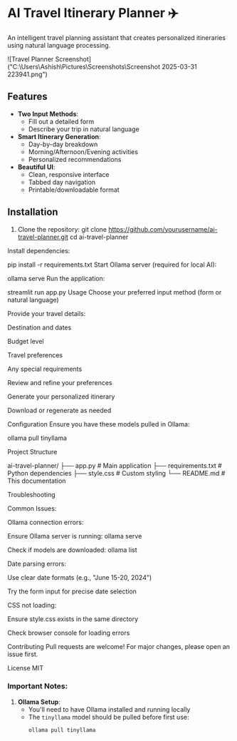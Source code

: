 # AI Travel Itinerary Planner ✈️

An intelligent travel planning assistant that creates personalized itineraries using natural language processing.

![Travel Planner Screenshot]("C:\Users\Ashish\Pictures\Screenshots\Screenshot 2025-03-31 223941.png")

## Features

- **Two Input Methods**:
  - Fill out a detailed form
  - Describe your trip in natural language
- **Smart Itinerary Generation**:
  - Day-by-day breakdown
  - Morning/Afternoon/Evening activities
  - Personalized recommendations
- **Beautiful UI**:
  - Clean, responsive interface
  - Tabbed day navigation
  - Printable/downloadable format

## Installation

1. Clone the repository:
   git clone https://github.com/yourusername/ai-travel-planner.git
   cd ai-travel-planner

Install dependencies:

pip install -r requirements.txt
Start Ollama server (required for local AI):

ollama serve
Run the application:

streamlit run app.py
Usage
Choose your preferred input method (form or natural language)

Provide your travel details:

Destination and dates

Budget level

Travel preferences

Any special requirements

Review and refine your preferences

Generate your personalized itinerary

Download or regenerate as needed

Configuration
Ensure you have these models pulled in Ollama:

ollama pull tinyllama

Project Structure

ai-travel-planner/
├── app.py               # Main application
├── requirements.txt     # Python dependencies
├── style.css            # Custom styling
└── README.md            # This documentation

Troubleshooting

Common Issues:

Ollama connection errors:

Ensure Ollama server is running: ollama serve

Check if models are downloaded: ollama list

Date parsing errors:

Use clear date formats (e.g., "June 15-20, 2024")

Try the form input for precise date selection

CSS not loading:

Ensure style.css exists in the same directory

Check browser console for loading errors

Contributing
Pull requests are welcome! For major changes, please open an issue first.

License
MIT

### Important Notes:

1. **Ollama Setup**:
   - You'll need to have Ollama installed and running locally
   - The `tinyllama` model should be pulled before first use:
     ```bash
     ollama pull tinyllama
     ```
